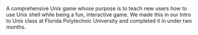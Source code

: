A comprehensive Unix game whose purpose is to teach new users how to use Unix shell while being a fun, interactive game. We made this in our Intro to Unix class at Florida Polytechnic University and completed it in under two months.

